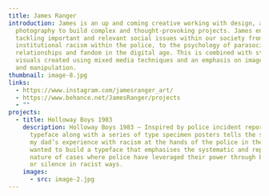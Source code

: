 ```yaml
---
title: James Ranger
introduction: James is an up and coming creative working with design, art and
  photography to build complex and thought-provoking projects. James enjoys
  tackling important and relevant social issues within our society from
  institutional racism within the police, to the psychology of parasocial
  relationships and fandom in the digital age. This is combined with stunning
  visuals created using mixed media techniques and an emphasis on image creation
  and manipulation.
thumbnail: image-8.jpg
links:
  - https://www.instagram.com/jamesranger_art/
  - https://www.behance.net/JamesRanger/projects
  - ""
projects:
  - title: Holloway Boys 1983
    description: Holloway Boys 1983 – Inspired by police incident reports, this
      typeface along with a series of type specimen posters tells the story of
      my dad’s experience with racism at the hands of the police in the ’80s. I
      wanted to build a typeface that emphasises the systematic and repetitive
      nature of cases where police have leveraged their power through brutality
      or silence in racist ways.
    images:
      - src: image-2.jpg
---
```

